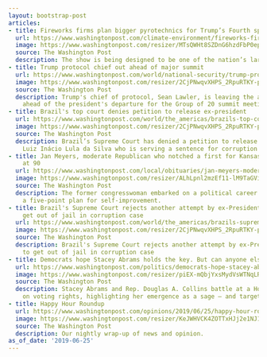 ```yaml
---
layout: bootstrap-post
articles:
- title: Fireworks firms plan bigger pyrotechnics for Trump’s Fourth speech
  url: https://www.washingtonpost.com/climate-environment/fireworks-firms-plan-bigger-pyrotechnics-for-trumps-fourth-speech/2019/06/25/6527f0c8-9778-11e9-8d0a-5edd7e2025b1_story.html
  image: https://www.washingtonpost.com/resizer/MTsQWHt8SZDnG6hzdFbP0epGacI=/1484x0/arc-anglerfish-washpost-prod-washpost.s3.amazonaws.com/public/6LIBQUD76YI6RJR7PNOSVOT2YU.jpg
  source: The Washington Post
  description: The show is being designed to be one of the nation’s largest displays.
- title: Trump protocol chief out ahead of major summit
  url: https://www.washingtonpost.com/world/national-security/trump-protocol-chief-out-ahead-of-major-summit/2019/06/25/1fc75920-97a4-11e9-9a16-dc551ea5a43b_story.html
  image: https://www.washingtonpost.com/resizer/2CjPNwqvXHPS_2RpuRTKY-p3eVo=/1484x0/www.washingtonpost.com/pb/resources/img/twp-social-share.png
  source: The Washington Post
  description: Trump's chief of protocol, Sean Lawler, is leaving the administration
    ahead of the president's departure for the Group of 20 summit meeting in Japan
- title: Brazil's top court denies petition to release ex-president
  url: https://www.washingtonpost.com/world/the_americas/brazils-top-court-denies-petition-to-release-ex-president/2019/06/25/2a3449d8-97a2-11e9-9a16-dc551ea5a43b_story.html
  image: https://www.washingtonpost.com/resizer/2CjPNwqvXHPS_2RpuRTKY-p3eVo=/1484x0/www.washingtonpost.com/pb/resources/img/twp-social-share.png
  source: The Washington Post
  description: Brazil’s Supreme Court has denied a petition to release former President
    Luiz Inácio Lula da Silva who is serving a sentence for corruption
- title: Jan Meyers, moderate Republican who notched a first for Kansas women, dies
    at 90
  url: https://www.washingtonpost.com/local/obituaries/jan-meyers-moderate-republican-who-notched-a-first-for-kansas-women-dies-at-90/2019/06/25/9a8ac0c4-9755-11e9-916d-9c61607d8190_story.html
  image: https://www.washingtonpost.com/resizer/ALhLpnl2mzEf11-lM9TaGViaHRI=/1484x0/arc-anglerfish-washpost-prod-washpost.s3.amazonaws.com/public/5VMUUCUXL4I6TGQW3RKR5JNEHM.jpg
  source: The Washington Post
  description: The former congresswoman embarked on a political career after creating
    a five-point plan for self-improvement.
- title: Brazil's Supreme Court rejects another attempt by ex-President da Silva to
    get out of jail in corruption case
  url: https://www.washingtonpost.com/world/the_americas/brazils-supreme-court-rejects-another-attempt-by-ex-president-da-silva-to-get-out-of-jail-in-corruption-case/2019/06/25/c1566ff0-97a0-11e9-9a16-dc551ea5a43b_story.html
  image: https://www.washingtonpost.com/resizer/2CjPNwqvXHPS_2RpuRTKY-p3eVo=/1484x0/www.washingtonpost.com/pb/resources/img/twp-social-share.png
  source: The Washington Post
  description: Brazil's Supreme Court rejects another attempt by ex-President da Silva
    to get out of jail in corruption case
- title: Democrats hope Stacey Abrams holds the key. But can anyone else use it?
  url: https://www.washingtonpost.com/politics/democrats-hope-stacey-abrams-holds-the-key-but-can-anyone-else-use-it/2019/06/25/6e486808-821b-11e9-933d-7501070ee669_story.html
  image: https://www.washingtonpost.com/resizer/piEX-mQbjYxsMydVsWTNqLRRxA4=/1484x0/arc-anglerfish-washpost-prod-washpost.s3.amazonaws.com/public/F6BGJHEXUII6TDIKL3OX4IBFWE.jpg
  source: The Washington Post
  description: Stacey Abrams and Rep. Douglas A. Collins battle at a House hearing
    on voting rights, highlighting her emergence as a sage — and target.
- title: Happy Hour Roundup
  url: https://www.washingtonpost.com/opinions/2019/06/25/happy-hour-roundup/
  image: https://www.washingtonpost.com/resizer/KeJWHVCK4ZOTTxHJj2e1NJ1ga-Y=/1484x0/arc-anglerfish-washpost-prod-washpost.s3.amazonaws.com/public/5KKEREUXNYI6TGQW3RKR5JNEHM.jpg
  source: The Washington Post
  description: Our nightly wrap-up of news and opinion.
as_of_date: '2019-06-25'
---
```


